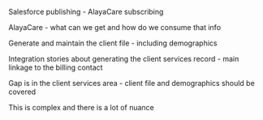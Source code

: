 Salesforce publishing - AlayaCare subscribing

AlayaCare - what can we get and how do we consume that info

Generate and maintain the client file - including demographics

Integration stories about generating the client services record - main linkage to the billing contact

Gap is in the client services area - client file and demographics should be covered

This is complex and there is a lot of nuance